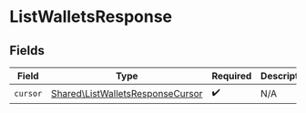 # ListWalletsResponse


## Fields

| Field                                                                                | Type                                                                                 | Required                                                                             | Description                                                                          |
| ------------------------------------------------------------------------------------ | ------------------------------------------------------------------------------------ | ------------------------------------------------------------------------------------ | ------------------------------------------------------------------------------------ |
| `cursor`                                                                             | [Shared\ListWalletsResponseCursor](../../Models/Shared/ListWalletsResponseCursor.md) | :heavy_check_mark:                                                                   | N/A                                                                                  |